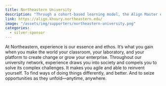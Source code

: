 ```yaml
---
title: Northeastern University
description: "Through a cohort-based learning model, the Align Master of Science in Computer Science (MSCS) provides a supportive community of engaged peers."
link: https://align.khoury.northeastern.edu/
image: "/assets/img/supporters/northeastern-university.png"
categories:
  - silver-sponsor
---
```


At Northeastern, experience is our essence and ethos. It’s what you gain when you make the world your classroom, your laboratory, and your platform to create change or grow your enterprise. Throughout our university network, experience draws you into society and compels you to solve its complex challenges. It makes you agile and able to reinvent yourself. To find ways of doing things differently, and better. And to seize opportunities as they unfold—anytime, anywhere.
